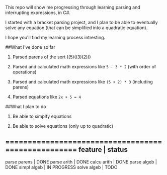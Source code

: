 This repo will show me progressing through learning parsing and interrupting expressions, in C#.

I started with a bracket parsing project, and I plan to be able to eventually solve any equation (that can be simplified into a quadratic equation). 

I hope you'll find my learning process intresting.

##What I've done so far

1. Parsed parens of the sort ((5)((3)(2))) 

2. Parsed and calculated math expressions like `5 - 3 * 2` (with order of operations) 

3. Parsed and calculated math expressions like `(5 + 2) * 3` (including parens) 

4. Parsed equations like `2x + 5 = 4`

##What I plan to do

1. Be able to simplfy equations

2. Be able to solve equations (only up to quadratic)

===================================================
feature      | status
----------------
parse parens | DONE
parse arith  | DONE
calcu arith  | DONE
parse algeb  | DONE
simpl algeb  | IN PROGRESS
solve algeb  | TODO

